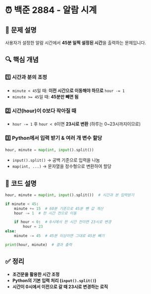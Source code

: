 # ⏰ 백준 2884 - 알람 시계

## 📌 문제 설명

사용자가 설정한 알람 시간에서 **45분 일찍 설정된 시간**을 출력하는 문제입니다.

## 🔍 핵심 개념

### 1️⃣ **시간과 분의 조정**

- `minute < 45`일 때: **이전 시간으로 이동해야 하므로** `hour -= 1`
- `minute >= 45`일 때: **45분만 빼면 됨**

### 2️⃣ **시간(hour)이 0보다 작아질 때**

- `hour -= 1` 후 `hour < 0`이면 **23시로 변환** (하루는 0~23시까지이므로)

### 3️⃣ **Python에서 입력 받기 & 여러 개 변수 할당**

```python
hour, minute = map(int, input().split())
```

- `input().split()` → 공백 기준으로 입력을 나눔
- `map(int, ...)` → 문자열을 정수형으로 변환하여 할당

## 📝 코드 설명

```python
hour, minute = map(int, input().split())  # 시간과 분 입력받기

if minute < 45:
    minute += 15  # 60분 기준으로 45분 뺀 값 계산
    hour -= 1  # 한 시간 전으로 이동

    if hour < 0:  # 0시에서 한 시간 전이면 23시로 변경
        hour = 23
else:
    minute -= 45  # 45분 이상이면 그대로 45분 빼기

print(hour, minute)  # 결과 출력
```

## ✅ 정리

- **조건문을 활용한 시간 조정**
- **Python의 기본 입력 처리 (`input().split()`)**
- **시간이 0시에서 이전으로 갈 때 23시로 변경하는 로직**
